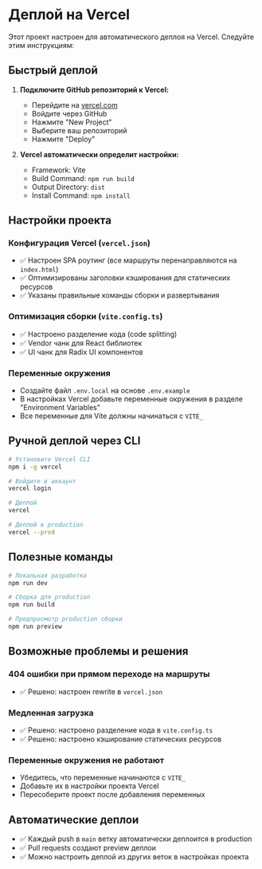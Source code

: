 # Деплой на Vercel

Этот проект настроен для автоматического деплоя на Vercel. Следуйте этим инструкциям:

## Быстрый деплой

1. **Подключите GitHub репозиторий к Vercel:**
   - Перейдите на [vercel.com](https://vercel.com)
   - Войдите через GitHub
   - Нажмите "New Project"
   - Выберите ваш репозиторий
   - Нажмите "Deploy"

2. **Vercel автоматически определит настройки:**
   - Framework: Vite
   - Build Command: `npm run build`
   - Output Directory: `dist`
   - Install Command: `npm install`

## Настройки проекта

### Конфигурация Vercel (`vercel.json`)
- ✅ Настроен SPA роутинг (все маршруты перенаправляются на `index.html`)
- ✅ Оптимизированы заголовки кэширования для статических ресурсов
- ✅ Указаны правильные команды сборки и развертывания

### Оптимизация сборки (`vite.config.ts`)
- ✅ Настроено разделение кода (code splitting)
- ✅ Vendor чанк для React библиотек
- ✅ UI чанк для Radix UI компонентов

### Переменные окружения
- Создайте файл `.env.local` на основе `.env.example`
- В настройках Vercel добавьте переменные окружения в разделе "Environment Variables"
- Все переменные для Vite должны начинаться с `VITE_`

## Ручной деплой через CLI

```bash
# Установите Vercel CLI
npm i -g vercel

# Войдите в аккаунт
vercel login

# Деплой
vercel

# Деплой в production
vercel --prod
```

## Полезные команды

```bash
# Локальная разработка
npm run dev

# Сборка для production
npm run build

# Предпросмотр production сборки
npm run preview
```

## Возможные проблемы и решения

### 404 ошибки при прямом переходе на маршруты
- ✅ Решено: настроен rewrite в `vercel.json`

### Медленная загрузка
- ✅ Решено: настроено разделение кода в `vite.config.ts`
- ✅ Решено: настроено кэширование статических ресурсов

### Переменные окружения не работают
- Убедитесь, что переменные начинаются с `VITE_`
- Добавьте их в настройки проекта Vercel
- Пересоберите проект после добавления переменных

## Автоматические деплои

- ✅ Каждый push в `main` ветку автоматически деплоится в production
- ✅ Pull requests создают preview деплои
- ✅ Можно настроить деплой из других веток в настройках проекта